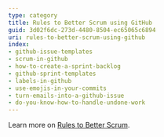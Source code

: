 ```yaml
---
type: category
title: Rules to Better Scrum using GitHub
guid: 3d02f6dc-273d-4480-8504-ec65065c6894
uri: rules-to-better-scrum-using-github
index:
- github-issue-templates
- scrum-in-github
- how-to-create-a-sprint-backlog
- github-sprint-templates
- labels-in-github
- use-emojis-in-your-commits
- turn-emails-into-a-github-issue
- do-you-know-how-to-handle-undone-work
---
```


Learn more on [Rules to Better Scrum](/rules-to-better-scrum).
